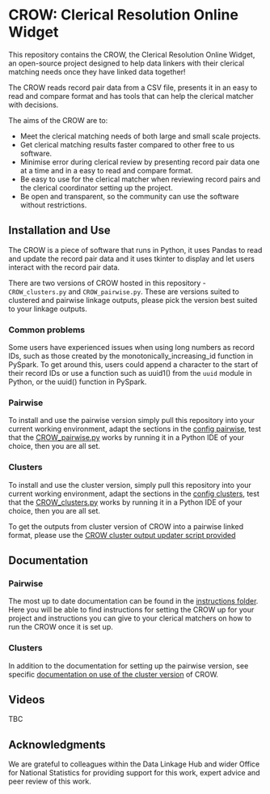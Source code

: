 # CROW: Clerical Resolution Online Widget
This repository contains the CROW, the Clerical Resolution Online Widget, an open-source project designed to help data linkers with their clerical matching needs once they have linked data together!

The CROW reads record pair data from a CSV file, presents it in an easy to read and compare format and has tools that can help the clerical matcher with decisions. 

The aims of the CROW are to:

* Meet the clerical matching needs of both large and small scale projects. 
* Get clerical matching results faster compared to other free to us software.
* Minimise error during clerical review by presenting record pair data one at a time and in a easy to read and compare format. 
* Be easy to use for the clerical matcher when reviewing record pairs and the clerical coordinator setting up the project. 
* Be open and transparent, so the community can use the software without restrictions. 

## Installation and Use
The CROW is a piece of software that runs in Python, it uses Pandas to read and update the record pair data and it uses tkinter to display and let users interact with the record pair data. 

There are two versions of CROW hosted in this repository - `CROW_clusters.py` and `CROW_pairwise.py`. These are versions suited to clustered and pairwise linkage outputs, please pick the version best suited to your linkage outputs.

### Common problems
Some users have experienced issues when using long numbers as record IDs, such as those created by the monotonically_increasing_id function in PySpark. To get around this, users could append a character to the start of their record IDs or use a function such as uuid1() from the `uuid` module in Python, or the uuid() function in PySpark.

### Pairwise 
To install and use the pairwise version simply pull this repository into your current working environment, adapt the sections in the [config pairwise](https://github.com/Data-Linkage/Clerical_Resolution_Online_Widget/blob/main/Config_pairwise.ini), test that the [CROW_pairwise.py](https://github.com/Data-Linkage/Clerical_Resolution_Online_Widget/blob/main/CROW_pairwise.py) works by running it in a Python IDE of your choice, then you are all set. 

### Clusters
To install and use the cluster version, simply pull this repository into your current working environment, adapt the sections in the [config clusters](https://github.com/Data-Linkage/Clerical_Resolution_Online_Widget/blob/main/Config_clusters.ini), test that the [CROW_clusters.py](https://github.com/Data-Linkage/Clerical_Resolution_Online_Widget/blob/main/CROW_clusters.py) works by running it in a Python IDE of your choice, then you are all set.

To get the outputs from cluster version of CROW into a pairwise linked format, please use the [CROW cluster output updater script provided](https://github.com/Data-Linkage/Clerical_Resolution_Online_Widget/blob/main/Instructions/CROW_cluster_output_updater.py)

## Documentation
### Pairwise
The most up to date documentation can be found in the [instructions folder](https://github.com/Data-Linkage/Clerical_Resolution_Online_Widget/blob/main/Instructions). Here you will be able to find instructions for setting the CROW up for your project and instructions you can give to your clerical matchers on how to run the CROW once it is set up. 

### Clusters
In addition to the documentation for setting up the pairwise version, see specific [documentation on use of the cluster version](https://github.com/Data-Linkage/Clerical_Resolution_Online_Widget/blob/main/Instructions/Cluster%20Version%20Instructions.pdf) of CROW.

## Videos 
TBC 

## Acknowledgments 
We are grateful to colleagues within the Data Linkage Hub and wider Office for National Statistics for providing support for this work, expert advice and peer review of this work. 
